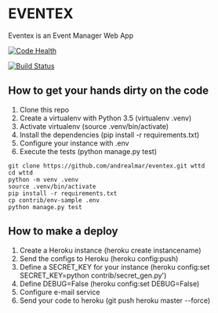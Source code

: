 # EVENTEX
Eventex is an Event Manager Web App 

[![Code Health](https://landscape.io/github/andrealmar/eventex/master/landscape.svg?style=flat)](https://landscape.io/github/andrealmar/eventex/master)

[![Build Status](https://travis-ci.org/andrealmar/eventex.svg?branch=master)](https://travis-ci.org/andrealmar/eventex)

## How to get your hands dirty on the code

1. Clone this repo
2. Create a virtualenv with Python 3.5 (virtualenv .venv)
3. Activate virtualenv (source .venv/bin/activate)
4. Install the dependencies (pip install -r requirements.txt)
5. Configure your instance with .env 
6. Execute the tests (python manage.py test)


```
git clone https://github.com/andrealmar/eventex.git wttd
cd wttd
python -m venv .venv
source .venv/bin/activate
pip install -r requirements.txt
cp contrib/env-sample .env
python manage.py test
```

## How to make a deploy

1. Create a Heroku instance (heroku create instancename)
2. Send the configs to Heroku (heroku config:push)
3. Define a SECRET_KEY for your instance (heroku config:set SECRET_KEY=python contrib/secret_gen.py')
4. Define DEBUG=False (heroku config:set DEBUG=False)
5. Configure e-mail service
6. Send your code to heroku (git push heroku master --force)


